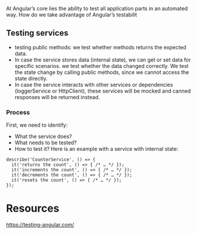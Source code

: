 At Angular’s core lies the ability to test all application parts in an automated way. How do we take advantage of Angular’s testabilit



## Testing services
- testing public methods: we test whether methods returns the expected data.
- In case the service stores data (internal state), we can get or set data for specific scenarios. we test whether the data changed correctly. We test the state change by calling public methods, since we cannot access the state directly.
- In case the service interacts with other services or dependencies (loggerService or HttpClient), these services will be mocked and canned responses will be returned instead.

### Process
First, we need to identify:
- What the service does?
- What needs to be tested?
- How to test it?
Here is an example with a service with internal state:
```
describe('CounterService', () => {
  it('returns the count', () => { /* … */ });
  it('increments the count', () => { /* … */ });
  it('decrements the count', () => { /* … */ });
  it('resets the count', () => { /* … */ });
});
```

# Resources
https://testing-angular.com/